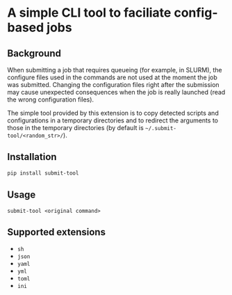 # A simple CLI tool to faciliate config-based jobs

## Background

When submitting a job that requires queueing (for example, in SLURM), the configure files used in the commands are not used at the moment the job was submitted. Changing the configuration files right after the submission may cause unexpected consequences when the job is really launched (read the wrong configuration files).

The simple tool provided by this extension is to copy detected scripts and configurations in a temporary directories and to redirect the arguments to those in the temporary directories (by default is `~/.submit-tool/<random_str>/`).

## Installation

```bash
pip install submit-tool
```

## Usage

```
submit-tool <original command>
```

## Supported extensions

- `sh`
- `json`
- `yaml`
- `yml`
- `toml`
- `ini`
